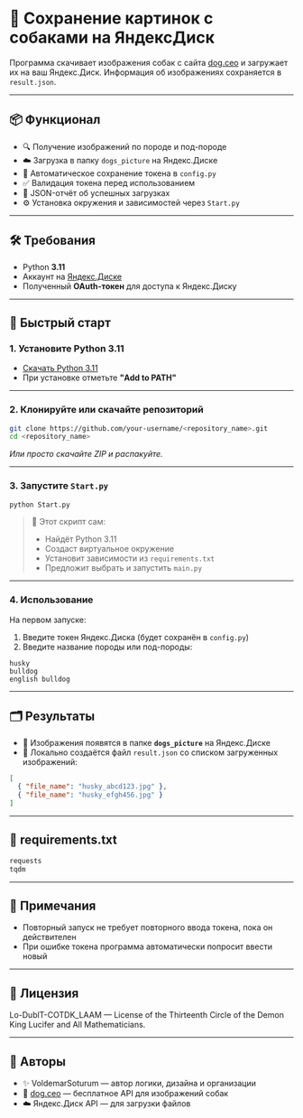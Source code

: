 # 🐶 Сохранение картинок с собаками на ЯндексДиск

Программа скачивает изображения собак с сайта [dog.ceo](https://dog.ceo) и загружает их на ваш Яндекс.Диск. Информация об изображениях сохраняется в `result.json`.

---

## 📦 Функционал

- 🔍 Получение изображений по породе и под-породе
- ☁️ Загрузка в папку `dogs_picture` на Яндекс.Диске
- 🔑 Автоматическое сохранение токена в `config.py`
- ✅ Валидация токена перед использованием
- 💾 JSON-отчёт об успешных загрузках
- ⚙️ Установка окружения и зависимостей через `Start.py`

---

## 🛠 Требования

- Python **3.11**  
- Аккаунт на [Яндекс.Диске](https://disk.yandex.ru/)
- Полученный **OAuth-токен** для доступа к Яндекс.Диску

---

## 🚀 Быстрый старт

### 1. Установите Python 3.11

- [Скачать Python 3.11](https://www.python.org/downloads/release/)
- При установке отметьте **"Add to PATH"**

---

### 2. Клонируйте или скачайте репозиторий

```bash
git clone https://github.com/your-username/<repository_name>.git
cd <repository_name>
```

_Или просто скачайте ZIP и распакуйте._

---

### 3. Запустите `Start.py`

```bash
python Start.py
```

> 🧠 Этот скрипт сам:
> - Найдёт Python 3.11
> - Создаст виртуальное окружение
> - Установит зависимости из `requirements.txt`
> - Предложит выбрать и запустить `main.py`

---

### 4. Использование

На первом запуске:

1. Введите токен Яндекс.Диска (будет сохранён в `config.py`)
2. Введите название породы или под-породы:

```
husky
bulldog
english bulldog
```

---

## 🗂 Результаты

- 🐾 Изображения появятся в папке **`dogs_picture`** на Яндекс.Диске
- 📄 Локально создаётся файл `result.json` со списком загруженных изображений:

```json
[
  { "file_name": "husky_abcd123.jpg" },
  { "file_name": "husky_efgh456.jpg" }
]
```

---

## 📄 requirements.txt

```txt
requests
tqdm
```

---

## 📌 Примечания

- Повторный запуск не требует повторного ввода токена, пока он действителен
- При ошибке токена программа автоматически попросит ввести новый

---

## 📃 Лицензия

Lo-DublT-COTDK_LAAM — License of the Thirteenth Circle of the Demon King Lucifer and All Mathematicians.

---

## 🙌 Авторы

- ✨ VoldemarSoturum — автор логики, дизайна и организации
- 🧠 [dog.ceo](https://dog.ceo) — бесплатное API для изображений собак
- ☁️ Яндекс.Диск API — для загрузки файлов
